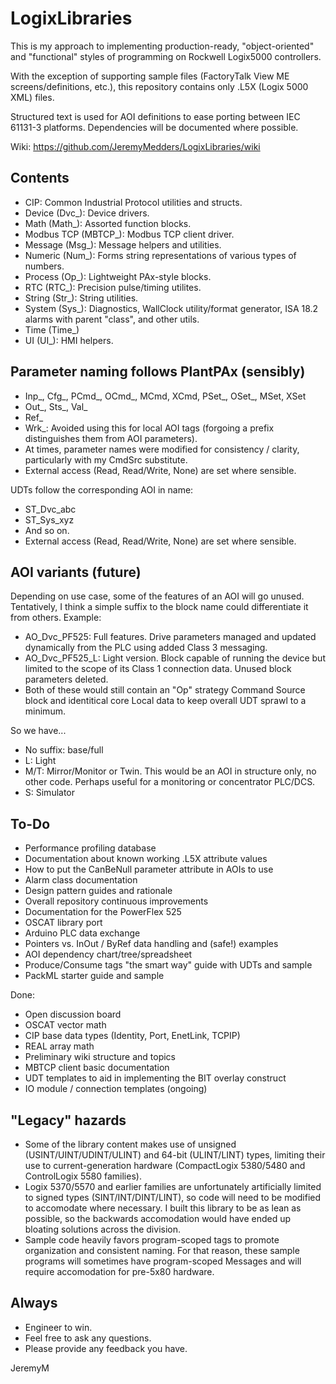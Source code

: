 # LogixLibraries

This is my approach to implementing production-ready, "object-oriented" and "functional" styles of programming on Rockwell Logix5000 controllers.

With the exception of supporting sample files (FactoryTalk View ME screens/definitions, etc.), this repository contains only .L5X (Logix 5000 XML) files.

Structured text is used for AOI definitions to ease porting between IEC 61131-3 platforms. Dependencies will be documented where possible.

Wiki: https://github.com/JeremyMedders/LogixLibraries/wiki

Contents
------------
- CIP: Common Industrial Protocol utilities and structs.
- Device (Dvc_): Device drivers.
- Math (Math_): Assorted function blocks.
- Modbus TCP (MBTCP_): Modbus TCP client driver.
- Message (Msg_): Message helpers and utilities.
- Numeric (Num_): Forms string representations of various types of numbers.
- Process (Op_): Lightweight PAx-style blocks.
- RTC (RTC_): Precision pulse/timing utilites.
- String (Str_): String utilities.
- System (Sys_): Diagnostics, WallClock utility/format generator, ISA 18.2 alarms with parent "class", and other utils.
- Time (Time_)
- UI (UI_): HMI helpers.

Parameter naming follows PlantPAx (sensibly)
------------
- Inp_, Cfg_, PCmd_, OCmd_, MCmd, XCmd, PSet_, OSet_, MSet, XSet
- Out_, Sts_, Val_
- Ref_
- Wrk_: Avoided using this for local AOI tags (forgoing a prefix distinguishes them from AOI parameters).
- At times, parameter names were modified for consistency / clarity, particularly with my CmdSrc substitute.
- External access (Read, Read/Write, None) are set where sensible.

UDTs follow the corresponding AOI in name:
- ST_Dvc_abc
- ST_Sys_xyz
- And so on.
- External access (Read, Read/Write, None) are set where sensible.

AOI variants (future)
------------
Depending on use case, some of the features of an AOI will go unused. Tentatively, I think a simple suffix to the block name could differentiate it from others. Example:
- AO_Dvc_PF525: Full features. Drive parameters managed and updated dynamically from the PLC using added Class 3 messaging.
- AO_Dvc_PF525_L: Light version. Block capable of running the device but limited to the scope of its Class 1 connection data. Unused block parameters deleted.
- Both of these would still contain an "Op" strategy Command Source block and identitical core Local data to keep overall UDT sprawl to a minimum.

So we have...
- No suffix: base/full
- L: Light
- M/T: Mirror/Monitor or Twin. This would be an AOI in structure only, no other code. Perhaps useful for a monitoring or concentrator PLC/DCS.
- S: Simulator

To-Do
------------
- Performance profiling database
- Documentation about known working .L5X attribute values
- How to put the CanBeNull parameter attribute in AOIs to use
- Alarm class documentation
- Design pattern guides and rationale
- Overall repository continuous improvements
- Documentation for the PowerFlex 525
- OSCAT library port
- Arduino PLC data exchange
- Pointers vs. InOut / ByRef data handling and (safe!) examples
- AOI dependency chart/tree/spreadsheet
- Produce/Consume tags "the smart way" guide with UDTs and sample
- PackML starter guide and sample

Done:
- Open discussion board
- OSCAT vector math
- CIP base data types (Identity, Port, EnetLink, TCPIP)
- REAL array math
- Preliminary wiki structure and topics
- MBTCP client basic documentation
- UDT templates to aid in implementing the BIT overlay construct
- IO module / connection templates (ongoing)

"Legacy" hazards
------------
- Some of the library content makes use of unsigned (USINT/UINT/UDINT/ULINT) and 64-bit (ULINT/LINT) types, limiting their use to current-generation hardware (CompactLogix 5380/5480 and ControlLogix 5580 families).
- Logix 5370/5570 and earlier families are unfortunately artificially limited to signed types (SINT/INT/DINT/LINT), so code will need to be modified to accomodate where necessary. I built this library to be as lean as possible, so the backwards accomodation would have ended up bloating solutions across the division.
- Sample code heavily favors program-scoped tags to promote organization and consistent naming. For that reason, these sample programs will sometimes have program-scoped Messages and will require accomodation for pre-5x80 hardware.

Always
------------
- Engineer to win.
- Feel free to ask any questions.
- Please provide any feedback you have.

JeremyM
